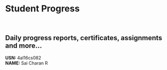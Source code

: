 # Student Progress
<br>

## Daily progress reports, certificates, assignments and more...

<b> USN: </b> 4al16cs082    <br>
<b> NAME: </b>  Sai Charan R
